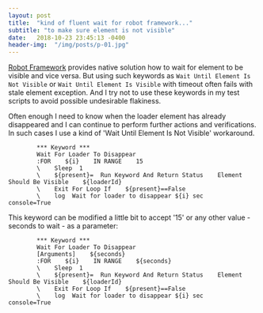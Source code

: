 ```yaml
---
layout: post
title:  "kind of fluent wait for robot framework..."
subtitle: "to make sure element is not visible"
date:   2018-10-23 23:45:13 -0400
header-img:  "/img/posts/p-01.jpg"
---
```


[Robot Framework](https://robotframework.org/) provides native solution how to wait for element to be visible and vice versa. But using such keywords as
```Wait Until Element Is Not Visible``` or  ```Wait Until Element Is Visible``` with timeout often fails with stale element exception.
    And I try not to use these keywords in my test scripts to avoid possible undesirable flakiness.



Often enough I need to know when the loader element has already disappeared and I can continue to perform further actions and verifications.
    In such cases I use a kind of 'Wait Until Element Is Not Visible' workaround.

```
        *** Keyword ***
        Wait For Loader To Disappear
        :FOR    ${i}    IN RANGE    15
        \    Sleep  1
        \    ${present}=  Run Keyword And Return Status    Element Should Be Visible    ${loaderId}
        \    Exit For Loop If    ${present}==False
        \    log  Wait for loader to disappear ${i} sec     console=True
```


This keyword can be modified a little bit to accept '15' or any other value - seconds to wait - as a parameter:

```
        *** Keyword ***
        Wait For Loader To Disappear
        [Arguments]    ${seconds}
        :FOR    ${i}    IN RANGE    ${seconds}
        \    Sleep  1
        \    ${present}=  Run Keyword And Return Status    Element Should Be Visible    ${loaderId}
        \    Exit For Loop If    ${present}==False
        \    log  Wait for loader to disappear ${i} sec     console=True
```